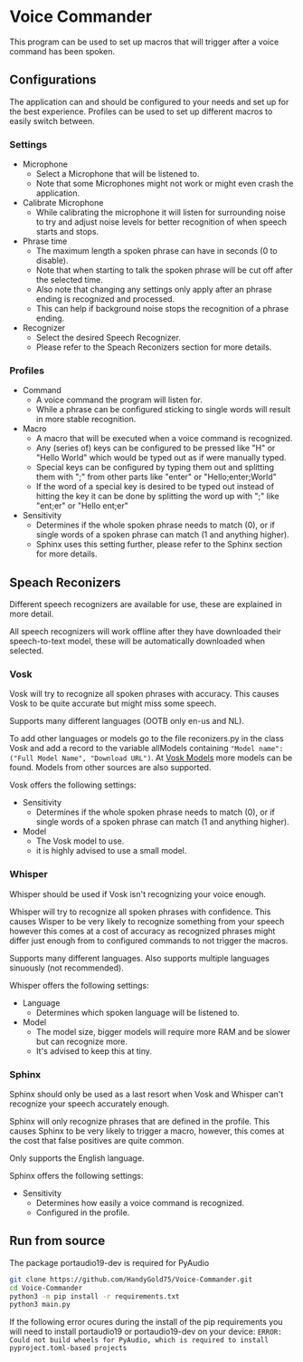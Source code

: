 # Voice Commander

This program can be used to set up macros that will trigger after a voice command has been spoken.

## Configurations

The application can and should be configured to your needs and set up for the best experience.
Profiles can be used to set up different macros to easily switch between.

### Settings

* Microphone
  * Select a Microphone that will be listened to.
  * Note that some Microphones might not work or might even crash the application.
* Calibrate Microphone
  * While calibrating the microphone it will listen for surrounding noise to try and adjust noise levels for better recognition of when speech starts and stops.
* Phrase time
  * The maximum length a spoken phrase can have in seconds (0 to disable).
  * Note that when starting to talk the spoken phrase will be cut off after the selected time.
  * Also note that changing any settings only apply after an phrase ending is recognized and processed.
  * This can help if background noise stops the recognition of a phrase ending.
* Recognizer
  * Select the desired Speech Recognizer.
  * Please refer to the Speach Reconizers section for more details.

### Profiles

* Command
  * A voice command the program will listen for.
  * While a phrase can be configured sticking to single words will result in more stable recognition.
* Macro
  * A macro that will be executed when a voice command is recognized.
  * Any (series of) keys can be configured to be pressed like "H" or "Hello World" which would be typed out as if were manually typed.
  * Special keys can be configured by typing them out and splitting them with ";" from other parts like "enter" or "Hello;enter;World"
  * If the word of a special key is desired to be typed out instead of hitting the key it can be done by splitting the word up with ";" like "ent;er" or "Hello ent;er"
* Sensitivity
  * Determines if the whole spoken phrase needs to match (0), or if single words of a spoken phrase can match (1 and anything higher).
  * Sphinx uses this setting further, please refer to the Sphinx section for more details.

## Speach Reconizers

Different speech recognizers are available for use, these are explained in more detail.

All speech recognizers will work offline after they have downloaded their speech-to-text model, these will be automatically downloaded when selected.

### Vosk

Vosk will try to recognize all spoken phrases with accuracy. This causes Vosk to be quite accurate but might miss some speech.

Supports many different languages (OOTB only en-us and NL).

To add other languages or models go to the file reconizers.py in the class Vosk and add a record to the variable allModels containing `"Model name": ("Full Model Name", "Download URL")`.
At [Vosk Models](https://alphacephei.com/vosk/models) more models can be found. Models from other sources are also supported.

Vosk offers the following settings:

* Sensitivity
  * Determines if the whole spoken phrase needs to match (0), or if single words of a spoken phrase can match (1 and anything higher).
* Model
  * The Vosk model to use.
  * it is highly advised to use a small model.

### Whisper

Whisper should be used if Vosk isn't recognizing your voice enough.

Whisper will try to recognize all spoken phrases with confidence. This causes Wisper to be very likely to recognize something from your speech however this comes at a cost of accuracy as recognized phrases might differ just enough from to configured commands to not trigger the macros.

Supports many different languages. Also supports multiple languages sinuously (not recommended).

Whisper offers the following settings:

* Language
  * Determines which spoken language will be listened to.
* Model
  * The model size, bigger models will require more RAM and be slower but can recognize more.
  * It's advised to keep this at tiny.

### Sphinx

Sphinx should only be used as a last resort when Vosk and Whisper can't recognize your speech accurately enough.

Sphinx will only recognize phrases that are defined in the profile. This causes Sphinx to be very likely to trigger a macro, however, this comes at the cost that false positives are quite common.

Only supports the English language.

Sphinx offers the following settings:

* Sensitivity
  * Determines how easily a voice command is recognized.
  * Configured in the profile.

## Run from source

The package portaudio19-dev is required for PyAudio

```bash
git clone https://github.com/HandyGold75/Voice-Commander.git
cd Voice-Commander
python3 -m pip install -r requirements.txt
python3 main.py
```

If the following error ocures during the install of the pip requirements you will need to install portaudio19 or portaudio19-dev on your device: `ERROR: Could not build wheels for PyAudio, which is required to install pyproject.toml-based projects`
